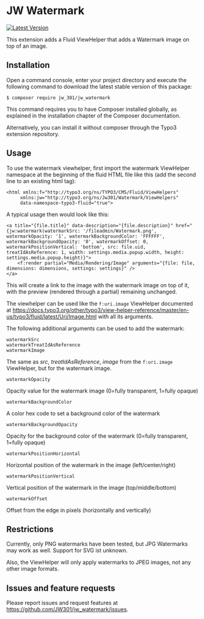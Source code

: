 # JW Watermark

[![Latest Version](https://img.shields.io/packagist/v/jw_301/jw_watermark.svg?style=flat-square)](https://packagist.org/packages/jw_301/jw_watermark)

This extension adds a Fluid ViewHelper that adds a Watermark image on top of an image.

## Installation

Open a command console, enter your project directory and execute the following command to download the latest stable version of this package:

```
$ composer require jw_301/jw_watermark
```

This command requires you to have Composer installed globally, as explained in the installation chapter of the Composer documentation.

Alternatively, you can install it without composer through the Typo3 extension repository.

## Usage

To use the watermark viewhelper, first import the watermark ViewHelper namespace at the beginning of the fluid HTML file like this (add the second line to an existing html tag):

```
<html xmlns:f="http://typo3.org/ns/TYPO3/CMS/Fluid/ViewHelpers" 
	 xmlns:jw="http://typo3.org/ns/Jw301/Watermark/ViewHelpers"
	 data-namespace-typo3-fluid="true">
```

A typical usage then would look like this:

```
<a title="{file.title}" data-description="{file.description}" href="{jw:watermark(watermarkSrc: '/fileadmin/Watermark.png', watermarkOpacity: '1', watermarkBackgroundColor: 'FFFFFF', watermarkBackgroundOpacity: '0', watermarkOffset: 0, watermarkPositionVertical: 'bottom', src: file.uid, treatIdAsReference: 1, width: settings.media.popup.width, height: settings.media.popup.height)}">
    <f:render partial="Media/Rendering/Image" arguments="{file: file, dimensions: dimensions, settings: settings}" />
</a>
```

This will create a link to the image with the watermark image on top of it, with the preview (rendered through a partial) remaining unchanged.
     
The viewhelper can be used like the `f:uri.image` ViewHelper documented at https://docs.typo3.org/other/typo3/view-helper-reference/master/en-us/typo3/fluid/latest/Uri/Image.html with all its arguments.

The following additional arguments can be used to add the watermark:

```
watermarkSrc
watermarkTreatIdAsReference
watermarkImage
```
The same as *src*, *treatIdAsReference*, *image* from the `f:uri.image` ViewHelper, but for the watermark image.

```
watermarkOpacity
```
Opacity value for the watermark image (0=fully transparent, 1=fully opaque)

```
watermarkBackgroundColor
```
A color hex code to set a background color of the watermark

```
watermarkBackgroundOpacity
```
Opacity for the background color of the watermark (0=fully transparent, 1=fully opaque)

```
watermarkPositionHorizontal
```
Horizontal position of the watermark in the image (left/center/right)

```
watermarkPositionVertical
```
Vertical position of the watermark in the image (top/middle/bottom)

```
watermarkOffset
```
Offset from the edge in pixels (horizontally and vertically)

## Restrictions

Currently, only PNG watermarks have been tested, but JPG Watermarks may work as well. Support for SVG ist unknown.

Also, the ViewHelper will only apply watermarks to JPEG images, not any other image formats.

## Issues and feature requests

Please report issues and request features at https://github.com/JW301/jw_watermark/issues.
